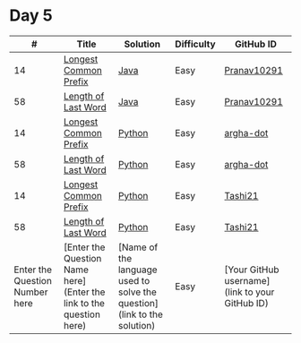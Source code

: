 # Day 5

| # | Title | Solution | Difficulty | GitHub ID |
|---| ----- | -------- | ---------- | --------- |
|14| [Longest Common Prefix](https://leetcode.com/problems/longest-common-prefix/) | [Java](https://github.com/Pranav10291/21-days-of-code/blob/main/Day%2005/Prefix_Pranav10291.java) | Easy | [Pranav10291](https://github.com/Pranav10291) |
|58| [Length of Last Word](https://leetcode.com/problems/length-of-last-word/) | [Java](https://github.com/Pranav10291/21-days-of-code/blob/main/Day%2005/LastWord_Pranav10291.java) | Easy | [Pranav10291](https://github.com/Pranav10291) |
| 14 | [Longest Common Prefix](https://leetcode.com/problems/longest-common-prefix/) | [Python](https://github.com/argha-dot/21-days-of-code/blob/main/Day%2005/LongestCommonPrefix_argha-dot.py) | Easy | [argha-dot](https://github.com/argha-dot/) |
| 58 | [Length of Last Word](https://leetcode.com/problems/length-of-last-word/) | [Python](https://github.com/argha-dot/21-days-of-code/blob/main/Day%2005/LengthOfLastWord_argha-dot.py) | Easy | [argha-dot](https://github.com/argha-dot/) |
| 14 | [Longest Common Prefix](https://leetcode.com/problems/longest-common-prefix/) | [Python](https://github.com/Tashi21/21-days-of-code/blob/main/Day%2005/LongestCommonPrefix_Tashi21.py) | Easy | [Tashi21](https://github.com/Tashi21) |
| 58 | [Length of Last Word](https://leetcode.com/problems/length-of-last-word/) | [Python](https://github.com/argha-dot/21-days-of-code/blob/main/Day%2005/LengthOfLastWord_argha-dot.py) | Easy | [Tashi21](https://github.com/Tashi21) |
| Enter the Question Number here | [Enter the Question Name here](Enter the link to the question here) | [Name of the language used to solve the question](link to the solution) | Easy | [Your GitHub username](link to your GitHub ID) |
